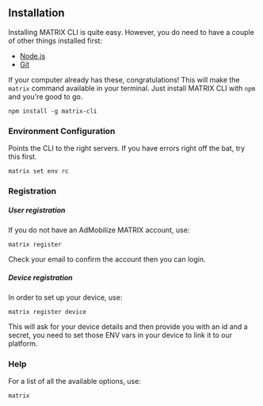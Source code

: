 ## Installation
Installing MATRIX CLI is quite easy. However, you do need to have a couple of other things installed first:

* [Node.js](https://nodejs.org/en/)
* [Git](https://git-scm.com/book/en/v2/Getting-Started-Installing-Git)

If your computer already has these, congratulations! This will make the `matrix` command available in your terminal. Just install MATRIX CLI with `npm` and you're good to go.
```
npm install -g matrix-cli
```

### Environment Configuration
Points the CLI to the right servers. If you have errors right off the bat, try this first.
```
matrix set env rc
```

### Registration

##### User registration
If you do not have an AdMobilize MATRIX account, use:
```
matrix register
```
Check your email to confirm the account then you can login.

##### Device registration
In order to set up your device, use:
```
matrix register device
```
This will ask for your device details and then provide you with an id and a secret, you need to set those ENV vars in your device to link it to our platform.  

### Help
For a list of all the available options, use:
```
matrix
```